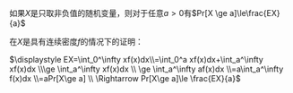 如果$X$是只取非负值的随机变量，则对于任意$a>0$有$Pr[X \ge a]\le\frac{EX}{a}$

在$X$是具有连续密度$f$的情况下的证明：

$\displaystyle EX=\int_0^\infty xf(x)dx\\=\int_0^a xf(x)dx+\int_a^\infty xf(x)dx \\\ge \int_a^\infty xf(x)dx \\ \ge \int_a^\infty af(x)dx \\=a\int_a^\infty f(x)dx \\=aPr[X\ge a] \\ \Rightarrow Pr[X\ge a]\le \frac{EX}{a}$